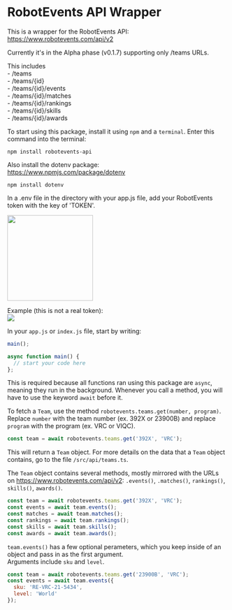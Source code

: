 # RobotEvents API Wrapper
This is a wrapper for the RobotEvents API:  
https://www.robotevents.com/api/v2

Currently it's in the Alpha phase (v0.1.7) supporting only /teams URLs.  

This includes  
\- /teams  
\- /teams/{id}  
\- /teams/{id}/events  
\- /teams/{id}/matches  
\- /teams/{id}/rankings  
\- /teams/{id}/skills  
\- /teams/{id}/awards  

To start using this package, install it using ``npm`` and a ``terminal``. Enter this command into the terminal:
```
npm install robotevents-api
```

Also install the dotenv package:  
https://www.npmjs.com/package/dotenv  
```
npm install dotenv
```

In a .env file in the directory with your app.js file, add your RobotEvents token with the key of 'TOKEN'.  

<img src="https://github.com/zaypers/robotevents-api/raw/main/assets/source-dir.png" style="width: 14em"><br>  

Example (this is not a real token):  
<img src="https://github.com/zaypers/robotevents-api/raw/main/assets/dotenv-token.png">  

In your ``app.js`` or ``index.js`` file, start by writing:  
```javascript
main();

async function main() {
  // start your code here
};
```  
This is required because all functions ran using this package are ``async``, meaning they run in the background. Whenever you call a method, you will have to use the keyword ``await`` before it.  

To fetch a ``Team``, use the method ``robotevents.teams.get(number, program)``. Replace ``number`` with the team number (ex. 392X or 23900B) and replace ``program`` with the program (ex. VRC or VIQC).
```javascript
const team = await robotevents.teams.get('392X', 'VRC');
```  
This will return a ``Team`` object. For more details on the data that a ``Team`` object contains, go to the file ``/src/api/teams.ts``.  

The ``Team`` object contains several methods, mostly mirrored with the URLs on https://www.robotevents.com/api/v2: ``.events()``, ``.matches()``, ``rankings()``, ``skills()``, ``awards()``.  

```javascript
const team = await robotevents.teams.get('392X', 'VRC');
const events = await team.events();
const matches = await team.matches();
const rankings = await team.rankings();
const skills = await team.skills();
const awards = await team.awards();
```  

``team.events()`` has a few optional perameters, which you keep inside of an object and pass in as the first argument.  
Arguments include ``sku`` and ``level``.

```javascript
const team = await robotevents.teams.get('23900B', 'VRC');
const events = await team.events({
  sku: 'RE-VRC-21-5434',
  level: 'World'
});
```